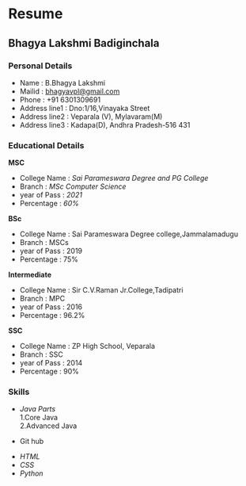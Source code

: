 # Resume
## Bhagya Lakshmi Badiginchala
### Personal Details
- Name : B.Bhagya Lakshmi <br>
- Mailid : bhagyavpl@gmail.com <br>
- Phone : +91 6301309691 <br>
- Address line1 : Dno:1/16,Vinayaka Street <br>
- Address line2 : Veparala (V), Mylavaram(M) <br>
- Address line3 : Kadapa(D), Andhra Pradesh-516 431
### Educational Details
**MSC**
- College Name : _Sai Parameswara Degree and PG College_ <br>
- Branch : _MSc Computer Science_<br> 
- year of Pass : _2021_ <br>
- Percentage : _60%_<br>

**BSc**
- College Name : Sai Parameswara Degree college,Jammalamadugu  <br>
- Branch : MSCs <br> 
- year of Pass : 2019  <br>
- Percentage : 75% <br>

**Intermediate**
- College Name : Sir C.V.Raman Jr.College,Tadipatri  <br>
- Branch : MPC <br> 
- year of Pass : 2016  <br>
- Percentage : 96.2% <br>

**SSC**
- College Name : ZP High School, Veparala  <br>
- Branch : SSC <br> 
- year of Pass : 2014  <br>
- Percentage : 90% <br>

### **Skills**
- *Java Parts* <br>
    1.Core Java <br>
    2.Advanced Java <br>
* Git hub
  
- *HTML* <br>
- *CSS* <br>
- *Python* <br>





